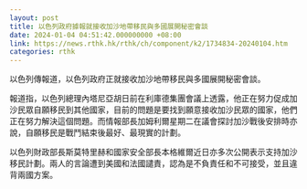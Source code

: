 ```yaml
---
layout: post
title: 以色列政府據報就接收加沙地帶移民與多國展開秘密會談
date: 2024-01-04 04:51:42.000000000 +08:00
link: https://news.rthk.hk/rthk/ch/component/k2/1734834-20240104.htm
categories: rthk
---
```


以色列傳報道，以色列政府正就接收加沙地帶移民與多國展開秘密會談。

報道指，以色列總理內塔尼亞胡日前在利庫德集團會議上透露，他正在努力促成加沙民眾自願移民到其他國家，目前的問題是要找到願意接收加沙民眾的國家，他們正在努力解決這個問題。而情報部長加姆利爾星期二在議會探討加沙戰後安排時亦說，自願移民是戰鬥結束後最好、最現實的計劃。

以色列財政部長斯莫特里赫和國家安全部長本格維爾近日亦多次公開表示支持加沙移民計劃。兩人的言論遭到美國和法國譴責，認為是不負責任和不可接受，並且違背兩國方案。
